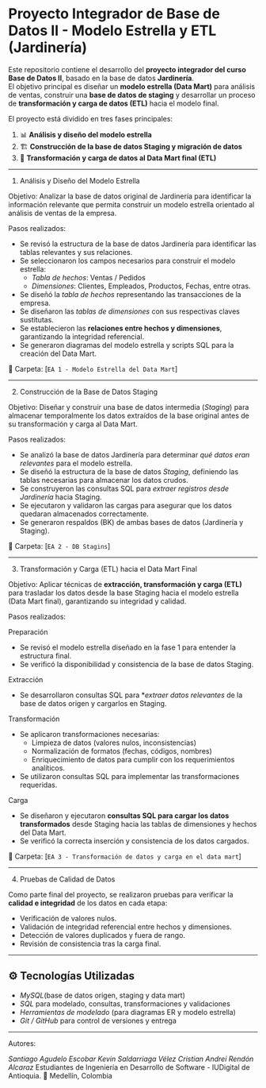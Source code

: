 # Proyecto Integrador de Base de Datos II - Modelo Estrella y ETL (Jardinería)

Este repositorio contiene el desarrollo del **proyecto integrador del curso Base de Datos II**, basado en la base de datos **Jardinería**.  
El objetivo principal es diseñar un **modelo estrella (Data Mart)** para análisis de ventas, construir una **base de datos de staging** y desarrollar un proceso de **transformación y carga de datos (ETL)** hacia el modelo final.

El proyecto está dividido en tres fases principales:

1. 📊 **Análisis y diseño del modelo estrella**  
2. 🏗 **Construcción de la base de datos Staging y migración de datos**  
3. 🔄 **Transformación y carga de datos al Data Mart final (ETL)**

---

1. Análisis y Diseño del Modelo Estrella

Objetivo:
Analizar la base de datos original de Jardinería para identificar la información relevante que permita construir un modelo estrella orientado al análisis de ventas de la empresa.

Pasos realizados:
- Se revisó la estructura de la base de datos Jardinería para identificar las tablas relevantes y sus relaciones.
- Se seleccionaron los campos necesarios para construir el modelo estrella:  
  - *Tabla de hechos*: Ventas / Pedidos  
  - *Dimensiones*: Clientes, Empleados, Productos, Fechas, entre otras.
- Se diseñó la *tabla de hechos* representando las transacciones de la empresa.
- Se diseñaron las *tablas de dimensiones* con sus respectivas claves sustitutas.
- Se establecieron las **relaciones entre hechos y dimensiones**, garantizando la integridad referencial.
- Se generaron diagramas del modelo estrella y scripts SQL para la creación del Data Mart.

📂 Carpeta: [`EA 1 - Modelo Estrella del Data Mart`]

---

2. Construcción de la Base de Datos Staging

Objetivo:
Diseñar y construir una base de datos intermedia (*Staging*) para almacenar temporalmente los datos extraídos de la base original antes de su transformación y carga al Data Mart.

Pasos realizados:
- Se analizó la base de datos Jardinería para determinar *qué datos eran relevantes* para el modelo estrella.
- Se diseñó la estructura de la base de datos *Staging*, definiendo las tablas necesarias para almacenar los datos crudos.
- Se construyeron las consultas SQL para *extraer registros desde Jardinería* hacia Staging.
- Se ejecutaron y validaron las cargas para asegurar que los datos quedaran almacenados correctamente.
- Se generaron respaldos (BK) de ambas bases de datos (Jardinería y Staging).

📂 Carpeta: [`EA 2 - DB Stagins`]

---

3. Transformación y Carga (ETL) hacia el Data Mart Final

Objetivo:
Aplicar técnicas de **extracción, transformación y carga (ETL)** para trasladar los datos desde la base Staging hacia el modelo estrella (Data Mart final), garantizando su integridad y calidad.

Pasos realizados:

Preparación
- Se revisó el modelo estrella diseñado en la fase 1 para entender la estructura final.
- Se verificó la disponibilidad y consistencia de la base de datos Staging.

Extracción
- Se desarrollaron consultas SQL para **extraer datos relevantes* de la base de datos origen y cargarlos en Staging.

Transformación
- Se aplicaron transformaciones necesarias:  
  - Limpieza de datos (valores nulos, inconsistencias)  
  - Normalización de formatos (fechas, códigos, nombres)  
  - Enriquecimiento de datos para cumplir con los requerimientos analíticos.  
- Se utilizaron consultas SQL para implementar las transformaciones requeridas.

Carga
- Se diseñaron y ejecutaron **consultas SQL para cargar los datos transformados** desde Staging hacia las tablas de dimensiones y hechos del Data Mart.
- Se verificó la correcta inserción y consistencia de los datos cargados.

📂 Carpeta: [`EA 3 - Transformación de datos y carga en el data mart`]

---

4. Pruebas de Calidad de Datos

Como parte final del proyecto, se realizaron pruebas para verificar la **calidad e integridad** de los datos en cada etapa:

- Verificación de valores nulos.  
- Validación de integridad referencial entre hechos y dimensiones.  
- Detección de valores duplicados y fuera de rango.  
- Revisión de consistencia tras la carga final.

---

## ⚙️ Tecnologías Utilizadas

- *MySQL*(base de datos origen, staging y data mart)  
- *SQL* para modelado, consultas, transformaciones y validaciones  
- *Herramientas de modelado* (para diagramas ER y modelo estrella)  
- *Git / GitHub* para control de versiones y entrega

---

Autores:

*Santiago Agudelo Escobar* 
*Kevin Saldarriaga Vélez*
*Cristian Andrei Rendón Alcaraz*
Estudiantes de Ingeniería en Desarrollo de Software  -  IUDigital de Antioquia.
📍 Medellín, Colombia
